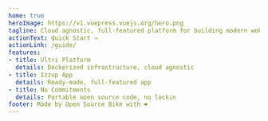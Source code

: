 ```yaml
---
home: true
heroImage: https://v1.vuepress.vuejs.org/hero.png
tagline: Cloud agnostic, full-featured platform for building modern web apps.
actionText: Quick Start →
actionLink: /guide/
features:
- title: Ultri Platform
  details: Dockerized infrastructure, cloud agnostic
- title: Izzup App
  details: Ready-made, full-featured app
- title: No Commitments
  details: Portable open source code, no lockin
footer: Made by Open Source Bike with ❤️
---
```


